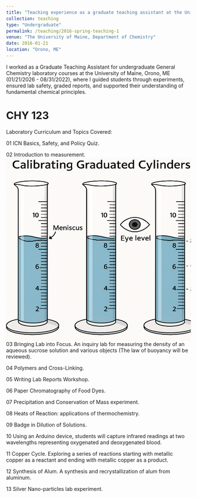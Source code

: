 ```yaml
---
title: "Teaching experience as a graduate teaching assistant at the University of Maine, Orono"
collection: teaching
type: "Undergraduate"
permalink: /teaching/2016-spring-teaching-1
venue: "The University of Maine, Department of Chemistry"
date: 2016-01-21
location: "Orono, ME"
---
```


I worked as a Graduate Teaching Assistant for undergraduate General Chemistry laboratory courses at the University of Maine, Orono, ME (01/21/2026 - 08/31/2022), where I guided students through experiments, ensured lab safety, graded reports, and supported their understanding of fundamental chemical principles.

CHY 123
======
Laboratory Curriculum and Topics Covered:

01 ICN Basics, Safety, and Policy Quiz. 

02 Introduction to measurement.
<br/>  <img align="right" width="600" height="500" src='/images/calibration.png'>

03 Bringing Lab into Focus. An inquiry lab for measuring the density of an aqueous sucrose
solution and various objects (The law of buoyancy will be reviewed).

04 Polymers and Cross-Linking.

05 Writing Lab Reports Workshop. 

06 Paper Chromatography of Food Dyes. 

07 Precipitation and Conservation of Mass experiment.

08 Heats of Reaction: applications of thermochemistry.

09 Badge in Dilution of Solutions. 

10 Using an Arduino device, students will capture infrared readings at two wavelengths
representing oxygenated and deoxygenated blood.

11 Copper Cycle. Exploring a series of reactions starting with metallic copper as a reactant
and ending with metallic copper as a product. 

12 Synthesis of Alum. A synthesis and recrystallization of alum from aluminum. 

13 Silver Nano-particles lab experiment. 



